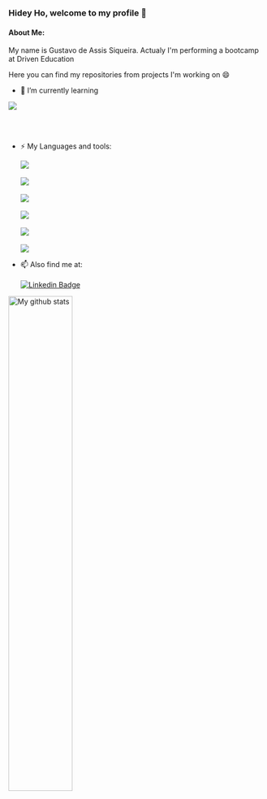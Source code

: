 ### Hidey Ho, welcome to my profile 👋

#### About Me:

My name is Gustavo de Assis Siqueira. Actualy I'm performing a bootcamp at Driven Education

Here you can find my repositories from projects I'm working on 😄 

- 🌱 I’m currently learning 
 <p>
  <a href="https>//skillicons.dev"> 
     <img src="https://skillicons.dev/icons?i=prisma,jest" />
  </a>
</p>
  <br/><br/>
 
- ⚡ My Languages and tools: 
  <p align="left">
  <a href="https://skillicons.dev">
    <img src="https://skillicons.dev/icons?i=git,github,bash,vscode"/>
    <br/><br/>
    <img src="https://skillicons.dev/icons?i=java,c,cpp,python,javascript"/>
    <br/><br/>
    <img src="https://skillicons.dev/icons?i=html,css" />
    <br/><br/>
    <img src="https://skillicons.dev/icons?i=nodejs,react"/>
    <br/><br/>
    <img src="https://skillicons.dev/icons?i=mongodb,postgres"/>
    <br/><br/>
    <img src="https://skillicons.dev/icons?i=prisma,jest" />
  </a>
</p>
  
  
- 📫 Also find me at:<br></br>
[![Linkedin Badge](https://img.shields.io/badge/-LinkedIn-blue?style=flat&logo=Linkedin&logoColor=white&link=https://www.linkedin.com/in/rebeccamanzi/)](https://www.linkedin.com/in/gustavo-siqueira-a51a1124a/)


<img align="left" width="50%" src="https://github-readme-stats.vercel.app/api?username=gustavo-de-assis&count_private=true&show_icons=true" alt="My github stats">

<!--
**gustavo-de-assis/gustavo-de-assis** is a ✨ _special_ ✨ repository because its `README.md` (this file) appears on your GitHub profile.

Here are some ideas to get you started:

- 🔭 I’m currently working on ...
- 🌱 I’m currently learning ...
- 👯 I’m looking to collaborate on ...
- 🤔 I’m looking for help with ...
- 💬 Ask me about ...
- 📫 How to reach me: ...
- 😄 Pronouns: ...
- ⚡ Fun fact: ...
-->
